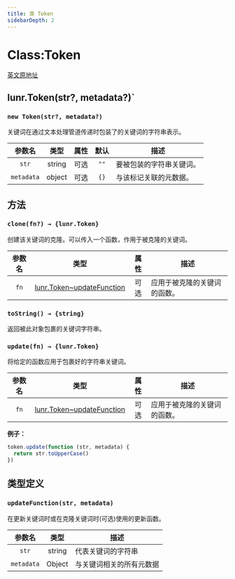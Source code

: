 ```yaml
---
title: 类 Token
sidebarDepth: 2
---
```


# Class:Token

[英文原地址](https://lunrjs.com/docs/lunr.Token.html)

## lunr.Token(str?, metadata?)`

### `new Token(str?, metadata?)`

关键词在通过文本处理管道传递时包装了的关键词的字符串表示。

| 参数名 | 类型 | 属性 | 默认 | 描述 |
|:---:|:---:|:---:|:---:|----|
| `str` | string | 可选 | `""` | 要被包装的字符串关键词。|
| `metadata` | object | 可选 | `{}` | 与该标记关联的元数据。 |

## 方法

### `clone(fn?) → {lunr.Token}`

创建该关键词的克隆。可以传入一个函数，作用于被克隆的关键词。

[lunr.Token~updateFunction]:https://lunrjs.com/docs/lunr.Token.html#~updateFunction

| 参数名 | 类型 | 属性 | 描述 |
|:---:|:---:|:---:|----|
| `fn` | [lunr.Token~updateFunction][lunr.Token~updateFunction] | 可选 | 应用于被克隆的关键词的函数。|

### `toString() → {string}`

返回被此对象包裹的关键词字符串。

### `update(fn) → {lunr.Token}`

将给定的函数应用于包裹好的字符串关键词。

| 参数名 | 类型 | 属性 | 描述 |
|:---:|:---:|:---:|----|
| `fn` | [lunr.Token~updateFunction][lunr.Token~updateFunction] | 可选 | 应用于被克隆的关键词的函数。|

**例子：**

```js
token.update(function (str, metadata) {
  return str.toUpperCase()
})
```

## 类型定义

### `updateFunction(str, metadata)`

在更新关键词时或在克隆关键词时(可选)使用的更新函数。

| 参数名 | 类型 |  描述 |
|:---:|:---:|----|
| `str` | string | 代表关键词的字符串 |
| `metadata` | Object | 与关键词相关的所有元数据 |